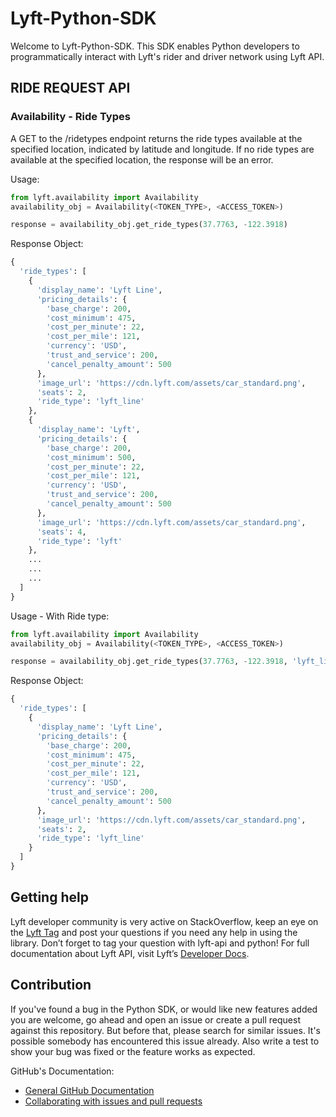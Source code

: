 # Lyft-Python-SDK

Welcome to Lyft-Python-SDK. This SDK enables Python developers to programmatically interact with Lyft's rider and driver network using Lyft API.

## RIDE REQUEST API

### Availability - Ride Types
A GET to the /ridetypes endpoint returns the ride types available at the specified location, indicated by latitude and longitude. If no ride types are available at the specified location, the response will be an error.

Usage:
```python
from lyft.availability import Availability
availability_obj = Availability(<TOKEN_TYPE>, <ACCESS_TOKEN>)

response = availability_obj.get_ride_types(37.7763, -122.3918)
```

Response Object:
```python
{
  'ride_types': [
    {
      'display_name': 'Lyft Line',
      'pricing_details': {
        'base_charge': 200,
        'cost_minimum': 475,
        'cost_per_minute': 22,
        'cost_per_mile': 121,
        'currency': 'USD',
        'trust_and_service': 200,
        'cancel_penalty_amount': 500
      },
      'image_url': 'https://cdn.lyft.com/assets/car_standard.png',
      'seats': 2,
      'ride_type': 'lyft_line'
    },
    {
      'display_name': 'Lyft',
      'pricing_details': {
        'base_charge': 200,
        'cost_minimum': 500,
        'cost_per_minute': 22,
        'cost_per_mile': 121,
        'currency': 'USD',
        'trust_and_service': 200,
        'cancel_penalty_amount': 500
      },
      'image_url': 'https://cdn.lyft.com/assets/car_standard.png',
      'seats': 4,
      'ride_type': 'lyft'
    },
    ...
    ...
    ...
  ]
}
```

Usage - With Ride type:
```python
from lyft.availability import Availability
availability_obj = Availability(<TOKEN_TYPE>, <ACCESS_TOKEN>)

response = availability_obj.get_ride_types(37.7763, -122.3918, 'lyft_line')
```

Response Object:
```python
{
  'ride_types': [
    {
      'display_name': 'Lyft Line',
      'pricing_details': {
        'base_charge': 200,
        'cost_minimum': 475,
        'cost_per_minute': 22,
        'cost_per_mile': 121,
        'currency': 'USD',
        'trust_and_service': 200,
        'cancel_penalty_amount': 500
      },
      'image_url': 'https://cdn.lyft.com/assets/car_standard.png',
      'seats': 2,
      'ride_type': 'lyft_line'
    }
  ]
}
```



## Getting help
Lyft developer community is very active on StackOverflow, keep an eye on the [Lyft Tag](https://stackoverflow.com/questions/tagged/lyft-api) and post your questions if you need any help in using the library. Don’t forget to tag your question with lyft-api and python!
For full documentation about Lyft API, visit Lyft’s [Developer Docs](https://developer.lyft.com/docs).

## Contribution
If you've found a bug in the Python SDK, or would like new features added you are welcome, go ahead and open an issue or create a pull request against this repository. But before that, please search for similar issues. It's possible somebody has encountered this issue already. Also write a test to show your bug was fixed or the feature works as expected.

GitHub's Documentation:
- [General GitHub Documentation](https://help.github.com/)
- [Collaborating with issues and pull requests](https://help.github.com/categories/collaborating-with-issues-and-pull-requests/)

